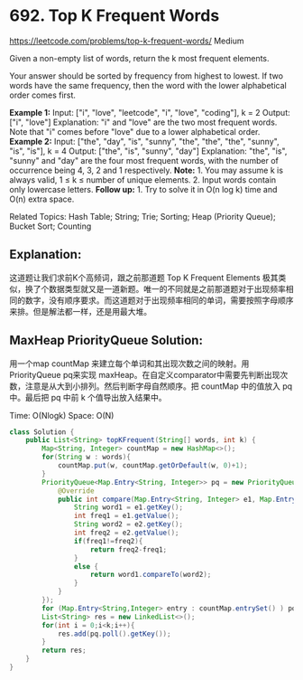 # 692. Top K Frequent Words
<https://leetcode.com/problems/top-k-frequent-words/>
Medium

Given a non-empty list of words, return the k most frequent elements.

Your answer should be sorted by frequency from highest to lowest. If two words have the same frequency, then the word with the lower alphabetical order comes first.

**Example 1:**
    Input: ["i", "love", "leetcode", "i", "love", "coding"], k = 2
    Output: ["i", "love"]
    Explanation: "i" and "love" are the two most frequent words.
        Note that "i" comes before "love" due to a lower alphabetical order.
**Example 2:**
    Input: ["the", "day", "is", "sunny", "the", "the", "the", "sunny", "is", "is"], k = 4
    Output: ["the", "is", "sunny", "day"]
    Explanation: "the", "is", "sunny" and "day" are the four most frequent words,
        with the number of occurrence being 4, 3, 2 and 1 respectively.
**Note:**
    1. You may assume k is always valid, 1 ≤ k ≤ number of unique elements.
    2. Input words contain only lowercase letters.
**Follow up:**
    1. Try to solve it in O(n log k) time and O(n) extra space.

Related Topics: Hash Table; String; Trie; Sorting; Heap (Priority Queue); Bucket Sort; Counting

## Explanation: 
这道题让我们求前K个高频词，跟之前那道题 Top K Frequent Elements 极其类似，换了个数据类型就又是一道新题。唯一的不同就是之前那道题对于出现频率相同的数字，没有顺序要求。而这道题对于出现频率相同的单词，需要按照字母顺序来排。但是解法都一样，还是用最大堆。


## MaxHeap PriorityQueue Solution: 
用一个map countMap 来建立每个单词和其出现次数之间的映射。用 PriorityQueue pq来实现 maxHeap。在自定义comparator中需要先判断出现次数，注意是从大到小排列。然后判断字母自然顺序。把 countMap 中的值放入 pq 中。最后把 pq 中前 k 个值导出放入结果中。

Time: O(Nlogk)
Space: O(N)

```java
class Solution {
    public List<String> topKFrequent(String[] words, int k) {
        Map<String, Integer> countMap = new HashMap<>();
        for(String w : words){
            countMap.put(w, countMap.getOrDefault(w, 0)+1);
        }
        PriorityQueue<Map.Entry<String, Integer>> pq = new PriorityQueue<>(new Comparator<Map.Entry<String, Integer>>(){
            @Override
            public int compare(Map.Entry<String, Integer> e1, Map.Entry<String, Integer> e2){
                String word1 = e1.getKey();
                int freq1 = e1.getValue();
                String word2 = e2.getKey();
                int freq2 = e2.getValue();
                if(freq1!=freq2){
                    return freq2-freq1;
                }
                else {
                    return word1.compareTo(word2);
                }
            }
        });
        for (Map.Entry<String,Integer> entry : countMap.entrySet() ) pq.add(entry);
        List<String> res = new LinkedList<>();
        for(int i = 0;i<k;i++){
            res.add(pq.poll().getKey());
        }
        return res;
    }
}

```